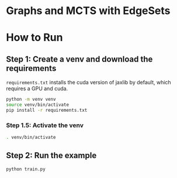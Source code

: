 # Graphs and MCTS with EdgeSets

# How to Run

## Step 1: Create a venv and download the requirements

`requirements.txt` installs the cuda version of jaxlib by default, which
requires a GPU and cuda.

```bash
python -m venv venv
source venv/bin/activate
pip install -r requirements.txt
```

### Step 1.5: Activate the venv

```bash
. venv/bin/activate
```

## Step 2: Run the example

```bash
python train.py
```
